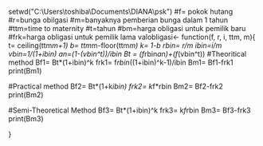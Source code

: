 setwd("C:\\Users\\toshiba\\Documents\\DIANA\\psk")
#f= pokok hutang
#r=bunga obilgasi
#m=banyaknya pemberian bunga dalam 1 tahun
#ttm=time to maternity
#t=tahun
#bm=harga obligasi untuk pemilik baru
#frk=harga obligasi untuk pemilik lama
valobligasi<- function(f, r, i, ttm, m){
  t= ceiling(ttm*m+1)
  b= ttm*m-floor(ttm*m)
  k= 1-b
  rbin= r/m
  ibin=i/m
  vbin=1/(1+ibin)
  an=(1-(vbin^t))/ibin
  Bt = (f*rbin*an)+(f*(vbin^t))
  #Theoritical method
  Bf1= Bt*(1+ibin)^k
  frk1= f*rbin*((1+ibin)^k-1)/ibin
  Bm1= Bf1-frk1
  print(Bm1)
  
  #Practical method
  Bf2= Bt*(1+k*ibin)
  frk2= k*f*rbin
  Bm2= Bf2-frk2
  print(Bm2)
  
  #Semi-Theoretical Method
  Bf3= Bt*(1+ibin)^k
  frk3= k*f*rbin
  Bm3= Bf3-frk3
  print(Bm3)
  
  
  
  
}
